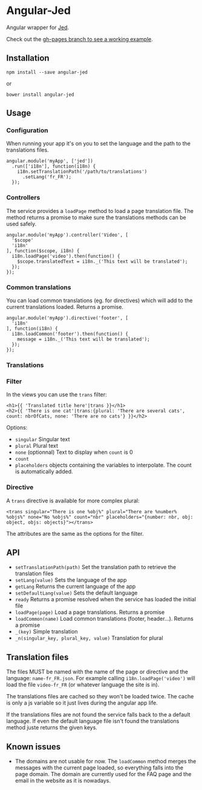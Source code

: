 # Angular-Jed

Angular wrapper for [Jed](http://slexaxton.github.io/Jed/).

Check out the [gh-pages branch to see a working example](http://romainberger.github.io/angular-jed).

## Installation

    npm install --save angular-jed

or

    bower install angular-jed

## Usage

### Configuration

When running your app it's on you to set the language and the path to the translations files.

    angular.module('myApp', ['jed'])
      .run(['i18n'], function(i18n) {
        i18n.setTranslationPath('/path/to/translations')
          .setLang('fr_FR');
      });

### Controllers

The service provides a `loadPage` method to load a page translation file. The method returns a promise to make sure the translations methods can be used safely.

    angular.module('myApp').controller('Video', [
      '$scope'
      'i18n'
    ], function($scope, i18n) {
      i18n.loadPage('video').then(function() {
        $scope.translatedText = i18n._('This text will be translated');
      });
    });

### Common translations

You can load common translations (eg. for directives) which will add to the current translations loaded. Returns a promise.

    angular.module('myApp').directive('footer', [
      'i18n'
    ], function(i18n) {
      i18n.loadCommon('footer').then(function() {
        message = i18n._('This text will be translated');
      });
    });

### Translations

### Filter

In the views you can use the `trans` filter:

    <h1>{{ 'Translated title here'|trans }}</h1>
    <h2>{{ 'There is one cat'|trans:{plural: 'There are several cats', count: nbrOfCats, none: 'There are no cats'} }}</h2>

Options:
* `singular` Singular text
* `plural` Plural text
* `none` (optionnal) Text to display when `count` is 0
* `count`
* `placeholders` objects containing the variables to interpolate. The count is automatically added.

### Directive

A `trans` directive is available for more complex plural:

    <trans singular="There is one %obj%" plural="There are %number% %objs%" none="No %objs%" count="nbr" placeholders="{number: nbr, obj: object, objs: objects}"></trans>

The attributes are the same as the options for the filter.

## API

* `setTranslationPath(path)` Set the translation path to retrieve the translation files
* `setLang(value)` Sets the language of the app
* `getLang` Returns the current language of the app
* `setDefaultLang(value)` Sets the default language
* `ready` Returns a promise resolved when the service has loaded the initial file
* `loadPage(page)` Load a page translations. Returns a promise
* `loadCommon(name)` Load common translations (footer, header...). Returns a promise
* `_(key)` Simple translation
* `_n(singular_key, plural_key, value)` Translation for plural

## Translation files

The files MUST be named with the name of the page or directive and the language: `name-fr_FR.json`.
For example calling `i18n.loadPage('video')` will load the file `video-fr_FR` (or whatever language the site is in).

The translations files are cached so they won't be loaded twice. The cache is only a js variable so it just lives during the angular app life.

If the translations files are not found the service falls back to the a default language. If even the default language file isn't found the translations method juste returns the given keys.

## Known issues

* The domains are not usable for now. The `loadCommon` method merges the messages with the current page loaded, so everything falls into the page domain. The domain are currently used for the FAQ page and the email in the website as it is nowadays.

